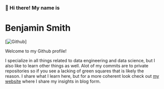 ### 👋 Hi there! My name is
# __**Benjamin Smith**__ 

[![Github](https://img.shields.io/github/followers/benyamindsmith?style=social)]

Welcome to my Github profile!

I specialize in all things related to data engineering and data science, but I also like to learn other things as well. Alot of my commits are to private repositories so if you see a lacking of green squares that is likely the reason. I share what I learn here, but for a more coherent look check out [my website](https://bensstats.wordpress.com) where I share my insights in blog form. 
